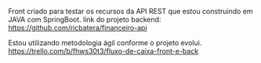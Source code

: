 Front criado para testar os recursos da API REST que estou construindo em JAVA com SpringBoot.
link do projeto backend: https://github.com/ricbatera/financeiro-api

Estou utilizando metodologia ágil conforme o projeto evolui.
https://trello.com/b/fhws30t3/fluxo-de-caixa-front-e-back
